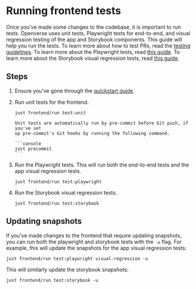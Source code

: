 # Running frontend tests

Once you've made some changes to the codebase, it is important to run tests.
Openverse uses unit tests, Playwright tests for end-to-end, and visual
regression testing of the app and Storybook components. This guide will help you
run the tests. To learn more about how to test PRs, read the
[testing guidelines](/frontend/reference/testing_guidelines.md). To learn more
about the Playwright tests, read
[this guide](/frontend/reference/playwright_tests.md). To learn more about the
Storybook visual regression tests, read
[this guide](/frontend/reference/storybook_tests.md).

## Steps

1. Ensure you've gone through the
   [quickstart guide](/frontend/guides/quickstart.md).

2. Run unit tests for the frontend.

   ```console
   just frontend/run test:unit
   ```

   ````{note}
   Unit tests are automatically run by pre-commit before Git push, if you've set
   up pre-commit's Git hooks by running the following command.

   ```console
   just precommit
   ```

   ````

3. Run the Playwright tests. This will run both the end-to-end tests and the app
   visual regression tests.

   ```console
   just frontend/run test:playwright
   ```

4. Run the Storybook visual regression tests.

   ```console
   just frontend/run test:storybook
   ```

## Updating snapshots

If you've made changes to the frontend that require updating snapshots, you can
run both the playwright and storybook tests with the `-u` flag. For example,
this will update the snapshots for the app visual regression tests:

```console
just frontend/run test:playwright visual-regression -u
```

This will similarly update the storybook snapshots:

```console
just frontend/run test:storybook -u
```

